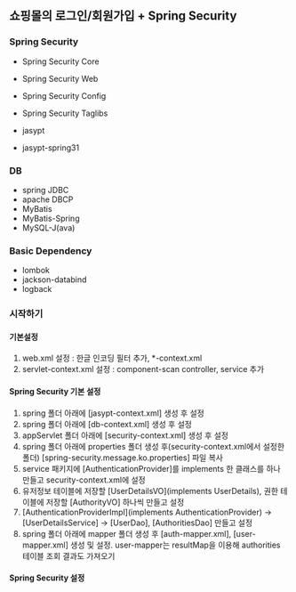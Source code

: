 ## 쇼핑몰의 로그인/회원가입 + Spring Security
### Spring Security
* Spring Security Core
* Spring Security Web
* Spring Security Config
* Spring Security Taglibs

* jasypt
* jasypt-spring31

### DB
* spring JDBC
* apache DBCP
* MyBatis
* MyBatis-Spring
* MySQL-J(ava)

### Basic Dependency
* lombok
* jackson-databind
* logback

### 시작하기
#### 기본설정
1. web.xml 설정 : 한글 인코딩 필터 추가, *-context.xml
2. servlet-context.xml 설정 : component-scan controller, service 추가

#### Spring Security 기본 설정
1. spring 폴더 아래에 [jasypt-context.xml] 생성 후 설정
2. spring 폴더 아래에 [db-context.xml] 생성 후 설정
3. appServlet 폴더 아래에 [security-context.xml] 생성 후 설정
4. spring 폴더 아래에 properties 폴더 생성 후(security-context.xml에서 설정한 폴더) [spring-security.message.ko.properties] 파일 복사
5. service 패키지에 [AuthenticationProvider]를 implements 한 클래스를 하나 만들고 security-context.xml에 설정
6. 유저정보 테이블에 저장할 [UserDetailsVO](implements UserDetails), 권한 테이블에 저장할 [AuthorityVO] 하나씩 만들고 설정
7. [AuthenticationProviderImpl](implements AuthenticationProvider) -> [UserDetailsService] -> [UserDao], [AuthoritiesDao] 만들고 설정
8. spring 폴더 아래에 mapper 폴더 생성 후 [auth-mapper.xml], [user-mapper.xml] 생성 및 설정. user-mapper는 resultMap을 이용해 authorities 테이블 조회 결과도 가져오기

#### Spring Security 설정